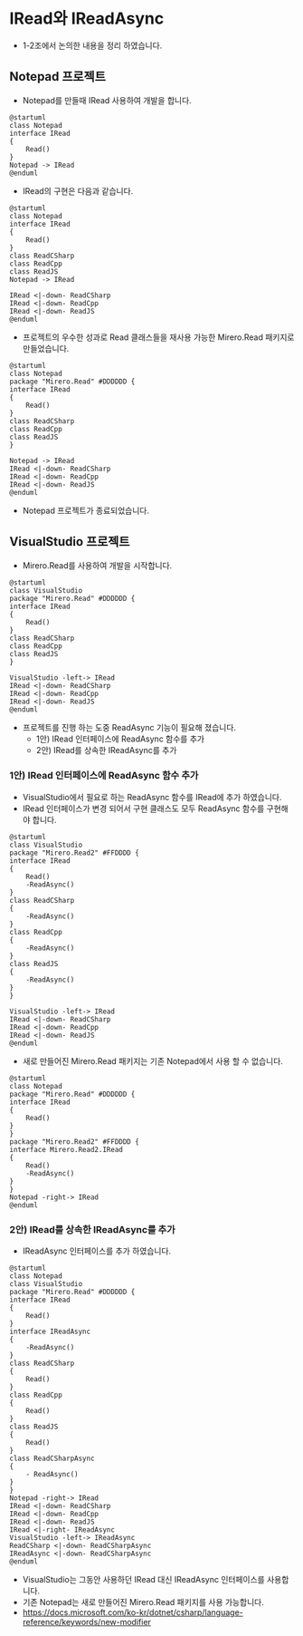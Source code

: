 # IRead와 IReadAsync
- 1-2조에서 논의한 내용을 정리 하였습니다.

## Notepad 프로젝트 
- Notepad를 만들때 IRead 사용하여 개발을 합니다.
~~~plantuml
@startuml
class Notepad
interface IRead 
{
    Read()
}
Notepad -> IRead
@enduml
~~~
- IRead의 구현은 다음과 같습니다.
~~~plantuml
@startuml
class Notepad
interface IRead 
{
    Read()
}
class ReadCSharp
class ReadCpp
class ReadJS
Notepad -> IRead

IRead <|-down- ReadCSharp
IRead <|-down- ReadCpp
IRead <|-down- ReadJS
@enduml
~~~

- 프로젝트의 우수한 성과로 Read 클래스들을 재사용 가능한 Mirero.Read 패키지로 만들었습니다.
~~~plantuml
@startuml
class Notepad
package "Mirero.Read" #DDDDDD {
interface IRead 
{
    Read()
}
class ReadCSharp
class ReadCpp
class ReadJS
}

Notepad -> IRead
IRead <|-down- ReadCSharp
IRead <|-down- ReadCpp
IRead <|-down- ReadJS
@enduml
~~~

- Notepad 프로젝트가 종료되었습니다.

## VisualStudio 프로젝트 
- Mirero.Read를 사용하여 개발을 시작합니다.
~~~plantuml
@startuml
class VisualStudio
package "Mirero.Read" #DDDDDD {
interface IRead 
{
    Read()
}
class ReadCSharp
class ReadCpp
class ReadJS
}

VisualStudio -left-> IRead
IRead <|-down- ReadCSharp
IRead <|-down- ReadCpp
IRead <|-down- ReadJS
@enduml
~~~
- 프로젝트를 진행 하는 도중 ReadAsync 기능이 필요해 졌습니다.
   - 1안) IRead 인터페이스에 ReadAsync 함수를 추가
   - 2안) IRead를 상속한 IReadAsync를 추가

### 1안) IRead 인터페이스에 ReadAsync 함수 추가
- VisualStudio에서 필요로 하는 ReadAsync 함수를 IRead에 추가 하였습니다.
- IRead 인터페이스가 변경 되어서 구현 클래스도 모두 ReadAsync 함수를 구현해야 합니다.
~~~plantuml
@startuml
class VisualStudio
package "Mirero.Read2" #FFDDDD {
interface IRead 
{
    Read()
    -ReadAsync()
}
class ReadCSharp
{
    -ReadAsync()
}
class ReadCpp
{
    -ReadAsync()
}
class ReadJS
{
    -ReadAsync()
}
}

VisualStudio -left-> IRead
IRead <|-down- ReadCSharp
IRead <|-down- ReadCpp
IRead <|-down- ReadJS
@enduml
~~~
- 새로 만들어진 Mirero.Read 패키지는 기존 Notepad에서 사용 할 수 없습니다. 
~~~plantuml
@startuml
class Notepad
package "Mirero.Read" #DDDDDD {
interface IRead
{
    Read()
}
}
package "Mirero.Read2" #FFDDDD {
interface Mirero.Read2.IRead
{
    Read()
    -ReadAsync()
}
}
Notepad -right-> IRead
@enduml
~~~

### 2안) IRead를 상속한 IReadAsync를 추가
- IReadAsync 인터페이스를 추가 하였습니다.
~~~plantuml
@startuml
class Notepad
class VisualStudio
package "Mirero.Read" #DDDDDD {
interface IRead 
{
    Read()
}
interface IReadAsync
{
    -ReadAsync()
}
class ReadCSharp
{
    Read()
}
class ReadCpp
{
    Read()
}
class ReadJS
{
    Read()
}
class ReadCSharpAsync
{
    - ReadAsync()
}
}
Notepad -right-> IRead
IRead <|-down- ReadCSharp
IRead <|-down- ReadCpp
IRead <|-down- ReadJS
IRead <|-right- IReadAsync
VisualStudio -left-> IReadAsync
ReadCSharp <|-down- ReadCSharpAsync
IReadAsync <|-down- ReadCSharpAsync
@enduml
~~~
- VisualStudio는 그동안 사용하던 IRead 대신 IReadAsync 인터페이스를 사용합니다.
- 기존 Notepad는 새로 만들어진 Mirero.Read 패키지를 사용 가능합니다.
- https://docs.microsoft.com/ko-kr/dotnet/csharp/language-reference/keywords/new-modifier
